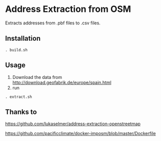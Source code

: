 # Address Extraction from OSM

Extracts addresses from .pbf files to .csv files.

## Installation

```
. build.sh
```
## Usage

1. Download the data from http://download.geofabrik.de/europe/spain.html
2. run

```
. extract.sh
```

## Thanks to

https://github.com/lukaselmer/address-extraction-openstreetmap

https://github.com/pacificclimate/docker-imposm/blob/master/Dockerfile
